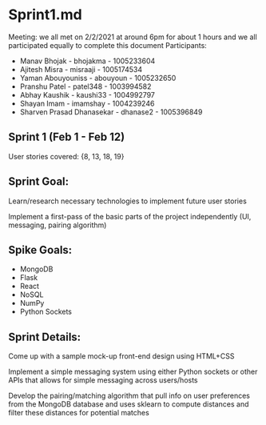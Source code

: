 # Sprint1.md

Meeting: we all met on 2/2/2021 at around 6pm for about 1 hours and we all participated equally to complete this document 
Participants:

- Manav Bhojak - bhojakma - 1005233604
- Ajitesh Misra - misraaji - 1005174534
- Yaman Abouyouniss - abouyoun - 1005232650
- Pranshu Patel - patel348 - 1003994582
- Abhay Kaushik - kaushi33 - 1004992797
- Shayan Imam - imamshay - 1004239246
- Sharven Prasad Dhanasekar - dhanase2 - 1005396849

## Sprint 1 (Feb 1 - Feb 12)

User stories covered: {8, 13, 18, 19}

## Sprint Goal:

Learn/research necessary technologies to implement future user stories

Implement a first-pass of the basic parts of the project independently (UI, messaging, pairing algorithm)

## Spike Goals:
- MongoDB
- Flask
- React
- NoSQL
- NumPy
- Python Sockets

## Sprint Details:

Come up with a sample mock-up front-end design using HTML+CSS

Implement a simple messaging system using either Python sockets or other APIs that allows for simple messaging across users/hosts

Develop the pairing/matching algorithm that pull info on user preferences from the MongoDB database and uses sklearn to compute distances and filter these distances for potential matches
